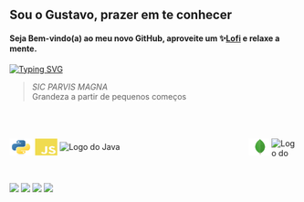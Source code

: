 ## Sou o Gustavo, prazer em te conhecer 

####  Seja Bem-vindo(a) ao meu novo GitHub, aproveite um ✨[Lofi](https://www.youtube.com/watch?v=_tV5LEBDs7w) e relaxe a mente.

[![Typing SVG](https://readme-typing-svg.herokuapp.com?font=Fira+Code&weight=500&size=15&duration=4000&pause=100&color=FFFFFF&multiline=true&repeat=false&random=false&width=620&height=90&lines=%F0%9F%92%BB+Desenvolvedor+FullStack;%F0%9F%93%9A+Cursando+Bacharelato+em+Ci%C3%AAncia+da+Computa%C3%A7%C3%A3o+na+FEI;%F0%9F%8E%93+Formado+T%C3%A9cnico+em+Desenvolvimento+de+Sistemas+na+ETEC;%F0%9F%8C%B1+Freelancer+e+Professor+de+Programação)](https://git.io/typing-svg)

>_SIC PARVIS MAGNA_\
> Grandeza a partir de pequenos começos

<br>
  <br>
<div style="display: inline_block"><br>
  <img align="center" alt="Logo do Python" height="30" width="40" src="https://raw.githubusercontent.com/devicons/devicon/master/icons/python/python-original.svg">
  <img align="center" alt="Logo do JS" height="30" width="40" src="https://raw.githubusercontent.com/devicons/devicon/master/icons/javascript/javascript-plain.svg">
  <img align="center" alt="Logo do Java" height="35" width="45"src="https://cdn.jsdelivr.net/gh/devicons/devicon/icons/java/java-original.svg" />
  <img align="right" alt="Logo do MySQL" height="35" width="45"src="https://cdn.jsdelivr.net/gh/devicons/devicon/icons/mysql/mysql-original.svg" />
  <img align="right" alt="Logo do MongoDB" height="30" width="40" src="https://raw.githubusercontent.com/devicons/devicon/master/icons/mongodb/mongodb-original.svg">

</div >

 <br>
<div><br>
 
  <a href = "mailto:gustavo.oliver456@gmail.com"><img src="https://img.shields.io/badge/-Gmail-%23333?style=for-the-badge&logo=gmail&logoColor=white" target="_blank"></a>
  <a href="https://www.linkedin.com/in/oliveiragusta" target="_blank"><img src="https://img.shields.io/badge/-LinkedIn-%230077B5?style=for-the-badge&logo=linkedin&logoColor=white" target="_blank"></a>
    <a href="https://api.whatsapp.com/send?phone=5511999962796&text=Ol%C3%A1%2C%20vi%20seu%20perfil%20no%20GitHub" target="_blank"><img src="https://img.shields.io/badge/WhatsApp-25D366?style=for-the-badge&logo=whatsapp&logoColor=white" target="_blank"></a>
   <a href="https://t.me/Oliveira_Guxta" target="_blank"><img src="https://img.shields.io/badge/Telegram-2CA5E0?style=for-the-badge&logo=telegram&logoColor=white" target="_blank"></a>
    </div>
  

